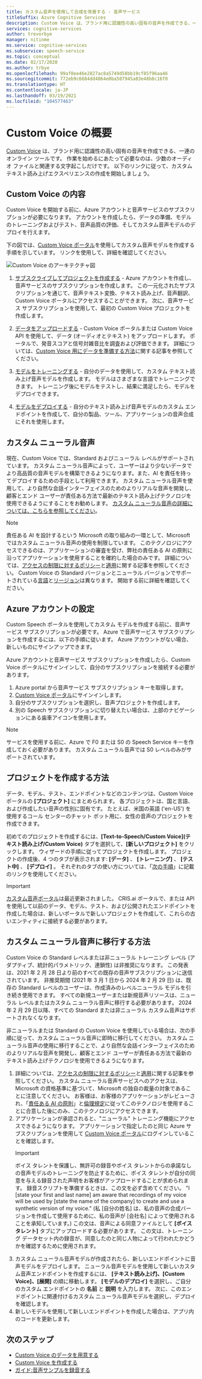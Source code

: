 ```yaml
---
title: カスタム音声を使用して合成を改善する - 音声サービス
titleSuffix: Azure Cognitive Services
description: Custom Voice は、ブランド用に認識性の高い固有の音声を作成できる、一連のオンライン ツールです。 作業を始めるにあたって必要なのは、少数のオーディオ ファイルと関連する文字起こしだけです。 以下のリンクに従って、カスタム音声テキスト変換エクスペリエンスの作成を開始しましょう。
services: cognitive-services
author: trevorbye
manager: nitinme
ms.service: cognitive-services
ms.subservice: speech-service
ms.topic: conceptual
ms.date: 02/17/2020
ms.author: trbye
ms.openlocfilehash: 99af0ee46e2827ac8a5749d58bb19cf85f96aa46
ms.sourcegitcommit: 772eb9c6684dd4864e0ba507945a83e48b8c16f0
ms.translationtype: HT
ms.contentlocale: ja-JP
ms.lasthandoff: 03/19/2021
ms.locfileid: "104577463"
---
```

# <a name="get-started-with-custom-voice"></a>Custom Voice の概要

[Custom Voice](https://aka.ms/customvoice) は、ブランド用に認識性の高い固有の音声を作成できる、一連のオンライン ツールです。 作業を始めるにあたって必要なのは、少数のオーディオ ファイルと関連する文字起こしだけです。 以下のリンクに従って、カスタム テキスト読み上げエクスペリエンスの作成を開始しましょう。

## <a name="whats-in-custom-voice"></a>Custom Voice の内容

Custom Voice を開始する前に、Azure アカウントと音声サービスのサブスクリプションが必要になります。 アカウントを作成したら、データの準備、モデルのトレーニングおよびテスト、音声品質の評価、そしてカスタム音声モデルのデプロイを行えます。

下の図では、[Custom Voice ポータル](https://aka.ms/customvoice)を使用してカスタム音声モデルを作成する手順を示しています。 リンクを使用して、詳細を確認してください。

![Custom Voice のアーキテクチャ図](media/custom-voice/custom-voice-diagram.png)

1. [サブスクライブしてプロジェクトを作成する](#set-up-your-azure-account) - Azure アカウントを作成し、音声サービスのサブスクリプションを作成します。 この一元化されたサブスクリプションを通じて、音声テキスト変換、テキスト読み上げ、音声翻訳、Custom Voice ポータルにアクセスすることができます。 次に、音声サービス サブスクリプションを使用して、最初の Custom Voice プロジェクトを作成します。

2. [データをアップロードする](how-to-custom-voice-create-voice.md#upload-your-datasets) - Custom Voice ポータルまたは Custom Voice API を使用して、データ (オーディオとテキスト) をアップロードします。 ポータルで、発音スコアと信号対雑音比を調査および評価できます。 詳細については、[Custom Voice 用にデータを準備する方法](how-to-custom-voice-prepare-data.md)に関する記事を参照してください。

3. [モデルをトレーニングする](how-to-custom-voice-create-voice.md#build-your-custom-voice-model) - 自分のデータを使用して、カスタム テキスト読み上げ音声モデルを作成します。 モデルはさまざまな言語でトレーニングできます。 トレーニング後にモデルをテストし、結果に満足したら、モデルをデプロイできます。

4. [モデルをデプロイする](how-to-custom-voice-create-voice.md#create-and-use-a-custom-voice-endpoint) - 自分のテキスト読み上げ音声モデルのカスタム エンドポイントを作成して、自分の製品、ツール、アプリケーションの音声合成にそれを使用します。

## <a name="custom-neural-voices"></a>カスタム ニューラル音声

現在、Custom Voice では、Standard およびニューラル レベルがサポートされています。 カスタム ニューラル音声によって、ユーザーはより少ないデータでより高品質の音声モデルを構築できるようになります。また、AI を責任を持ってデプロイするための手段として利用できます。 カスタム ニューラル音声を使用して、より自然な会話インターフェイスのためのよりリアルな音声を開発し、顧客とエンド ユーザーが責任ある方法で最新のテキスト読み上げテクノロジを使用できるようにすることをお勧めします。 [カスタム ニューラル音声の詳細については、こちらを参照してください](/legal/cognitive-services/speech-service/custom-neural-voice/transparency-note-custom-neural-voice?context=%2fazure%2fcognitive-services%2fspeech-service%2fcontext%2fcontext)。 

> [!NOTE]
> 責任ある AI を設計するという Microsoft の取り組みの一環として、Microsoft ではカスタム ニューラル音声の使用を制限しています。 このテクノロジにアクセスできるのは、アプリケーションの審査を受け、弊社の責任ある AI の原則に沿ってアプリケーションを使用することを確約した場合のみです。 詳細については、[アクセスの制限に対するポリシー](/legal/cognitive-services/speech-service/custom-neural-voice/limited-access-custom-neural-voice?context=%2fazure%2fcognitive-services%2fspeech-service%2fcontext%2fcontext)と[適用](https://aka.ms/customneural)に関する記事を参照してください。 Custom Voice の Standard バージョンとニューラル バージョンでサポートされている[言語](language-support.md#customization)と[リージョン](regions.md#custom-voices)は異なります。 開始する前に詳細を確認してください。  

## <a name="set-up-your-azure-account"></a>Azure アカウントの設定

Custom Speech ポータルを使用してカスタム モデルを作成する前に、音声サービス サブスクリプションが必要です。 Azure で音声サービス サブスクリプションを作成するには、以下の手順に従います。 Azure アカウントがない場合、新しいものにサインアップできます。  

Azure アカウントと音声サービス サブスクリプションを作成したら、Custom Voice ポータルにサインインして、自分のサブスクリプションを接続する必要があります。

1. Azure portal から音声サービス サブスクリプション キーを取得します。
2. [Custom Voice ポータル](https://aka.ms/custom-voice)にサインインします。
3. 自分のサブスクリプションを選択し、音声プロジェクトを作成します。
4. 別の Speech サブスクリプションに切り替えたい場合は、上部のナビゲーションにある歯車アイコンを使用します。

> [!NOTE]
> サービスを使用する前に、Azure で F0 または S0 の Speech Service キーを作成しておく必要があります。 カスタム ニューラル音声では S0 レベルのみがサポートされています。 

## <a name="how-to-create-a-project"></a>プロジェクトを作成する方法

データ、モデル、テスト、エンドポイントなどのコンテンツは、Custom Voice ポータルの **[プロジェクト]** にまとめられます。 各プロジェクトは、国と言語、および作成したい音声の性別に固有です。 たとえば、米国の英語 ('en-US') を使用するコール センターのチャット ボット用に、女性の音声のプロジェクトを作成できます。

初めてのプロジェクトを作成するには、**[Text-to-Speech/Custom Voice]\(テキスト読み上げ/Custom Voice\)** タブを選択して、**[新しいプロジェクト]** をクリックします。 ウィザードの手順に従ってプロジェクトを作成します。 プロジェクトの作成後、4 つのタブが表示されます: **[データ]** 、 **[トレーニング]** 、 **[テスト中]** 、 **[デプロイ]** 。 それぞれのタブの使い方については、「[次の手順](#next-steps)」に記載のリンクを使用してください。

> [!IMPORTANT]
> [カスタム音声ポータル](https://aka.ms/custom-voice)は最近更新されました。 CRIS.ai ポータルで、または API を使用して以前のデータ、モデル、テスト、および公開されたエンドポイントを作成した場合は、新しいポータルで新しいプロジェクトを作成して、これらの古いエンティティに接続する必要があります。

## <a name="how-to-migrate-to-custom-neural-voice"></a>カスタム ニューラル音声に移行する方法

Custom Voice の Standard レベルまたは非ニューラル トレーニング レベル (アダプティブ、統計的パラメトリック、連鎖性) は非推奨になります。 この発表は、2021 年 2 月 28 日より前のすべての既存の音声サブスクリプションに送信されています。 非推奨期間 (2021 年 3 月 1 日から 2024 年 2 月 29 日) は、既存の Standard レベルのユーザーは、作成済みのレベルニューラル モデルを引き続き使用できます。 すべての新規ユーザーまたは新規音声リソースは、ニューラル レベルまたはカスタム ニューラル音声に移行する必要があります。 2024 年 2 月 29 日以降、すべての Standard または非ニューラル カスタム音声はサポートされなくなります。 

非ニューラルまたは Standard の Custom Voice を使用している場合は、次の手順に従って、カスタム ニューラル音声に即時に移行してください。 カスタム ニューラル音声の使用に移行することで、より自然な会話インターフェイスのためのよりリアルな音声を開発し、顧客とエンド ユーザーが責任ある方法で最新のテキスト読み上げテクノロジを使用できるようになります。 

1. 詳細については、[アクセスの制限に対するポリシー](/legal/cognitive-services/speech-service/custom-neural-voice/limited-access-custom-neural-voice?context=%2fazure%2fcognitive-services%2fspeech-service%2fcontext%2fcontext)と[適用](https://aka.ms/customneural)に関する記事を参照してください。 カスタム ニューラル音声サービスへのアクセスは、Microsoft の資格基準に基づいて、Microsoft の独自の裁量の対象であることに注意してください。 お客様は、お客様のアプリケーションがレビューされ、「[責任ある AI の原則](https://microsoft.com/ai/responsible-ai)」と[倫理規定](/legal/cognitive-services/speech-service/tts-code-of-conduct?context=%2fazure%2fcognitive-services%2fspeech-service%2fcontext%2fcontext)に従ってこのテクノロジを使用することに合意した後にのみ、このテクノロジにアクセスできます。 
2. アプリケーションが承認されると、"ニューラル" トレーニング機能にアクセスできるようになります。 アプリケーションで指定したのと同じ Azure サブスクリプションを使用して [Custom Voice ポータル](https://speech.microsoft.com/customvoice)にログインしていることを確認します。 
    > [!IMPORTANT]
    > ボイス タレントを保護し、無許可の録音やボイス タレントからの承諾なしの音声モデルのトレーニングを防止するために、ボイス タレントが自分の同意を与える録音された声明をお客様がアップロードすることが求められます。 録音スクリプトを準備するときは、この文を必ず含めてください。 "I [state your first and last name] am aware that recordings of my voice will be used by [state the name of the company] to create and use a synthetic version of my voice." (私 [自分の姓名] は、私の音声の合成バージョンを作成して使用するために、私の音声が [会社名] によって使用されることを承知しています。)
    > この文は、音声による同意ファイルとして **[ボイス タレント]** タブにアップロードする必要があります。 この文は、トレーニング データセット内の録音が、同意したのと同じ人物によって行われたかどうかを確認するために使用されます。
3. カスタム ニューラル音声モデルが作成されたら、新しいエンドポイントに音声モデルをデプロイします。 ニューラル音声モデルを使用して新しいカスタム音声エンドポイントを作成するには、 **[テキスト読み上げ]、[Custom Voice]、[展開]** の順に移動します。 **[モデルのデプロイ]** を選択し、ご自分のカスタム エンドポイントの **名前** と **説明** を入力します。 次に、このエンドポイントに関連付けるカスタム ニューラル音声モデルを選択し、デプロイを確認します。  
4. 新しいモデルを使用して新しいエンドポイントを作成した場合は、アプリ内のコードを更新します。 

## <a name="next-steps"></a>次のステップ

- [Custom Voice のデータを用意する](how-to-custom-voice-prepare-data.md)
- [Custom Voice を作成する](how-to-custom-voice-create-voice.md)
- [ガイド:音声サンプルを録音する](record-custom-voice-samples.md)
